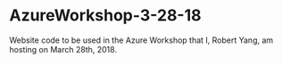# AzureWorkshop-3-28-18
Website code to be used in the Azure Workshop that I, Robert Yang, am hosting on March 28th, 2018.
